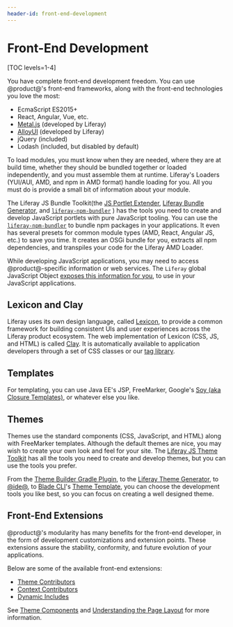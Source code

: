 ```yaml
---
header-id: front-end-development
---
```


# Front-End Development

[TOC levels=1-4]

You have complete front-end development freedom. You can use @product@'s 
front-end frameworks, along with the front-end technologies you love the most:

-   EcmaScript ES2015+
-   React, Angular, Vue, etc.
-   [Metal.js](https://metaljs.com/) (developed by Liferay)
-   [AlloyUI](https://alloyui.com/) (developed by Liferay)
-   jQuery (included)
-   Lodash (included, but disabled by default)

To load modules, you must know when they are needed, where they are at build
time, whether they should be bundled together or loaded independently, and
you must assemble them at runtime. Liferay's Loaders (YUI/AUI, AMD, and npm in
AMD format) handle loading for you. All you must do is provide a small bit of
information about your module. 

The Liferay JS Bundle Toolkit(the 
[JS Portlet Extender](https://web.liferay.com/marketplace/-/mp/application/115542926), 
[Liferay Bundle Generator](https://www.npmjs.com/package/generator-liferay-bundle), 
and 
[`liferay-npm-bundler`](/docs/7-2/reference/-/knowledge_base/r/liferay-npm-bundler)
) has the tools you need to create and develop JavaScript portlets with pure 
JavaScript tooling. You can use the 
[`liferay-npm-bundler`](/docs/7-2/reference/-/knowledge_base/r/liferay-npm-bundler)
to bundle npm packages in your applications. It even has several presets for 
common module types (AMD, React, Angular JS,  etc.) to save you time. It creates 
an OSGi bundle for you, extracts all npm dependencies, and transpiles your code 
for the Liferay AMD Loader. 

While developing JavaScript applications, you may need to access 
@product@-specific information or web services. The `Liferay` global JavaScript 
Object 
[exposes this information for you](/docs/7-2/reference/-/knowledge_base/r/liferay-javascript-apis), 
to use in your JavaScript applications. 

## Lexicon and Clay

Liferay uses its own design language, called 
[Lexicon](https://lexicondesign.io/docs/lexicon/), to provide a common framework 
for building consistent UIs and user experiences across the Liferay product 
ecosystem. The web implementation of Lexicon (CSS, JS, and HTML) is called 
[Clay](https://clayui.com/docs/get-started/introduction.html). 
It is automatically available to application developers through a set of CSS 
classes or our 
[tag library](/docs/7-2/reference/-/knowledge_base/r/using-the-clay-taglib-in-your-portlets). 

## Templates

For templating, you can use Java EE's JSP, FreeMarker, Google's 
[Soy (aka Closure Templates)](/docs/7-2/frameworks/-/knowledge_base/f/liferay-soy-portlet), 
or whatever else you like. 

## Themes

Themes use the standard components (CSS, JavaScript, and HTML) along with 
FreeMarker templates. Although the default themes are nice, you may wish to 
create your own look and feel for your site. The 
[Liferay JS Theme Toolkit](https://github.com/liferay/liferay-themes-sdk/tree/master/packages) 
has all the tools you need to create and develop themes, but you can use the 
tools you prefer.

From the 
[Theme Builder Gradle Plugin](/docs/7-2/reference/-/knowledge_base/r/theme-builder-gradle-plugin), 
to the 
[Liferay Theme Generator](/docs/7-2/reference/-/knowledge_base/r/installing-the-theme-generator-and-creating-a-theme), 
to 
[@ide@](/docs/7-2/frameworks/-/knowledge_base/f/creating-themes-with-liferay-ide), 
to 
[Blade CLI](/docs/7-2/reference/-/knowledge_base/r/blade-cli)'s 
[Theme Template](/docs/7-2/reference/-/knowledge_base/r/theme-template), you 
can choose the development tools you like best, so you can focus on creating 
a well designed theme. 

## Front-End Extensions

@product@'s modularity has many benefits for the front-end developer, in the 
form of development customizations and extension points. These extensions assure 
the stability, conformity, and future evolution of your applications. 

Below are some of the available front-end extensions:

- [Theme Contributors](/docs/7-2/frameworks/-/knowledge_base/f/packaging-independent-ui-resources-for-your-site)
- [Context Contributors](/docs/7-2/frameworks/-/knowledge_base/f/injecting-additional-context-variables-and-functionality-into-your-theme-te)
- [Dynamic Includes](/docs/7-2/customization/-/knowledge_base/c/dynamic-includes)

See 
[Theme Components](/docs/7-2/frameworks/-/knowledge_base/f/theme-components) 
and 
[Understanding the Page Layout](/docs/7-2/frameworks/-/knowledge_base/f/understanding-the-page-layout) 
for more information. 
